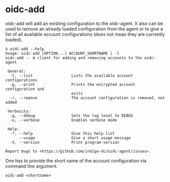 # oidc-add
oidc-add will add an existing configuration to the oidc-agent. It also can be
used to remove an already loaded configuration from the agent or to give a list
of all available account configurations (does not mean they are currently loaded).
```
$ oidc-add --help
Usage: oidc-add [OPTION...] ACCOUNT_SHORTNAME | -l
oidc-add -- A client for adding and removing accounts to the oidc-agent

 General:
  -l, --list                 Lists the available account configurations
  -p, --print                Prints the encrypted account configuration and
                             exits
  -r, --remove               The account configuration is removed, not added

 Verbosity:
  -g, --debug                Sets the log level to DEBUG
  -v, --verbose              Enables verbose mode

 Help:
  -?, --help                 Give this help list
      --usage                Give a short usage message
  -V, --version              Print program version

Report bugs to <https://github.com/indigo-dc/oidc-agent/issues>.
```

One has to provide the short name of the account configuration via command line
argument.
```
oidc-add <shortname>
```


